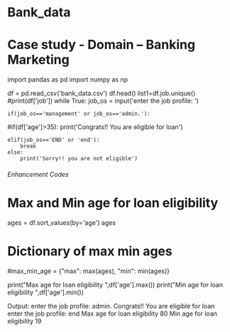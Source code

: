 # Bank_data
# Case study - Domain – Banking Marketing

import pandas as pd
import numpy as np

df = pd.read_csv('bank_data.csv')
df.head()
list1=df.job.unique()
#print(df['job'])
while True:
    job_os = input('enter the job profile: ')

    if(job_os=='management' or job_os=='admin.'):
#if(df['age']>35):
            print('Congrats!! You are eligible for loan')
            
    elif(job_os=='END' or 'end'):
        break
    else:    
        print('Sorry!! you are not eligible')

###### Enhancement Codes #######
# Max and Min age for loan eligibility
ages = df.sort_values(by='age')
ages

# Dictionary of max min ages
#max_min_age = {"max": max(ages), "min": min(ages)}

print("Max age for loan eligibility ",df['age'].max())
print("Min age for loan eligibility ",df['age'].min())

Output:
enter the job profile: admin.
Congrats!! You are eligible for loan
enter the job profile: end
Max age for loan eligibility  80
Min age for loan eligibility  19
